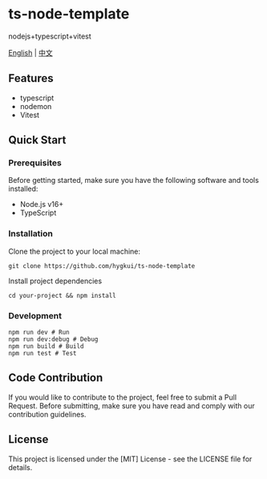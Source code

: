 # ts-node-template

nodejs+typescript+vitest

[English](README_EN.md) | [中文](README.md)

## Features

- typescript
- nodemon
- Vitest

## Quick Start

### Prerequisites

Before getting started, make sure you have the following software and tools installed:

- Node.js v16+
- TypeScript

### Installation

Clone the project to your local machine:

  ```shell
  git clone https://github.com/hygkui/ts-node-template
  ```

Install project dependencies

```shell
cd your-project && npm install
```

### Development

```shell
npm run dev # Run
npm run dev:debug # Debug
npm run build # Build
npm run test # Test
```

## Code Contribution

If you would like to contribute to the project, feel free to submit a Pull Request. Before submitting, make sure you have read and comply with our contribution guidelines.

## License

This project is licensed under the [MIT] License - see the LICENSE file for details.
